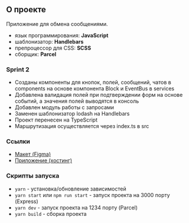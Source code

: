 ## О проекте

Приложение для обмена сообщениями.
- язык программирования: **JavaScript**
- шаблонизатор: **Handlebars**
- препроцессор для CSS: **SCSS**
- сборщик: **Parcel**

### Sprint 2
- Созданы компоненты для кнопок, полей, сообщений, чатов в components на основе компонента Block и EventBus в services
- Добавлена валидация полей при подтверждении форм на основе событий, а значения полей выводятся в консоль
- Добавлен модуль работы с запросами
- Заменен шаблонизатор lodash на Handlebars
- Проект перенесен на TypeScript
- Маршрутизация осуществляется через index.ts в src

### Ссылки
- [Макет (Figma)](https://www.figma.com/file/aemqWXDpQZkKgc3cV3DDL0/Chat_mkhananov?node-id=0%3A1)
- [Приложение (хостинг)](http://chat.mkhananov.ru/)

### Скрипты запуска

- `yarn` - установка/обновление зависимостей
- `yarn start` или `npm run start` - запуск проекта на 3000 порту (Express)
- `yarn dev` - запуск проекта на 1234 порту (Parcel)
- `yarn build` - сборка проекта